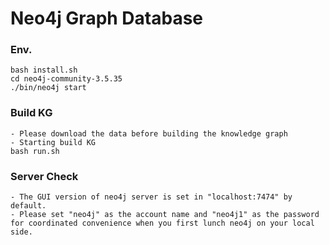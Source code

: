 # Neo4j Graph Database

### Env.
```
bash install.sh
cd neo4j-community-3.5.35
./bin/neo4j start
```

### Build KG
```
- Please download the data before building the knowledge graph
- Starting build KG
bash run.sh
```

### Server Check
```
- The GUI version of neo4j server is set in "localhost:7474" by default.
- Please set "neo4j" as the account name and "neo4j1" as the password for coordinated convenience when you first lunch neo4j on your local side.
```
